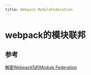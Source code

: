 ```yaml
---
title: Webpack ModuleFederation
---
```


# webpack的模块联邦





## 参考

[解密Webpack5的Module Federation](https://mp.weixin.qq.com/s/wTOiubS5fm_UAQFaz1d6yg)


